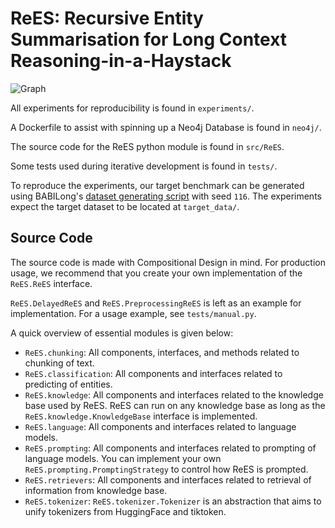 # ReES: Recursive Entity Summarisation for Long Context Reasoning-in-a-Haystack

![Graph](experiments/summarisation-graph/graph-preprocessed.svg)

All experiments for reproducibility is found in `experiments/`.

A Dockerfile to assist with spinning up a Neo4j Database is found in `neo4j/`.

The source code for the ReES python module is found in `src/ReES`.

Some tests used during iterative development is found in `tests/`.

To reproduce the experiments, our target benchmark can be generated using BABILong's [dataset generating script](https://github.com/booydar/babilong) with seed `116`.
The experiments expect the target dataset to be located at `target_data/`.

## Source Code
The source code is made with Compositional Design in mind.
For production usage, we recommend that you create your own implementation of the `ReES.ReES` interface.

`ReES.DelayedReES` and `ReES.PreprocessingReES` is left as an example for implementation. For a usage example, see `tests/manual.py`.

A quick overview of essential modules is given below:
- `ReES.chunking`: All components, interfaces, and methods related to chunking of text.
- `ReES.classification`: All components and interfaces related to predicting of entities.
- `ReES.knowledge`: All components and interfaces related to the knowledge base used by ReES. ReES can run on any knowledge base as long as the `ReES.knowledge.KnowledgeBase` interface is implemented.
- `ReES.language`: All components and interfaces related to language models.
- `ReES.prompting`: All components and interfaces related to prompting of language models. You can implement your own `ReES.prompting.PromptingStrategy` to control how ReES is prompted.
- `ReES.retrievers`: All components and interfaces related to retrieval of information from knowledge base.
- `ReES.tokenizer`: `ReES.tokenizer.Tokenizer` is an abstraction that aims to unify tokenizers from HuggingFace and tiktoken.
